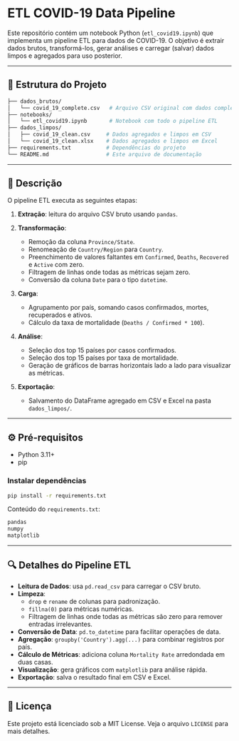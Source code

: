 # ETL COVID-19 Data Pipeline

Este repositório contém um notebook Python (`etl_covid19.ipynb`) que implementa um pipeline ETL para dados de COVID-19. O objetivo é extrair dados brutos, transformá-los, gerar análises e carregar (salvar) dados limpos e agregados para uso posterior.

---

## 📁 Estrutura do Projeto

```bash
├── dados_brutos/
│   └── covid_19_complete.csv   # Arquivo CSV original com dados completos de COVID-19
├── notebooks/
│   └── etl_covid19.ipynb       # Notebook com todo o pipeline ETL
├── dados_limpos/
│   ├── covid_19_clean.csv     # Dados agregados e limpos em CSV
│   └── covid_19_clean.xlsx    # Dados agregados e limpos em Excel
├── requirements.txt           # Dependências do projeto
└── README.md                  # Este arquivo de documentação
```

---

## 📝 Descrição

O pipeline ETL executa as seguintes etapas:

1. **Extração**: leitura do arquivo CSV bruto usando `pandas`.
2. **Transformação**:

   * Remoção da coluna `Province/State`.
   * Renomeação de `Country/Region` para `Country`.
   * Preenchimento de valores faltantes em `Confirmed`, `Deaths`, `Recovered` e `Active` com zero.
   * Filtragem de linhas onde todas as métricas sejam zero.
   * Conversão da coluna `Date` para o tipo `datetime`.
3. **Carga**:

   * Agrupamento por país, somando casos confirmados, mortes, recuperados e ativos.
   * Cálculo da taxa de mortalidade (`Deaths / Confirmed * 100`).
4. **Análise**:

   * Seleção dos top 15 países por casos confirmados.
   * Seleção dos top 15 países por taxa de mortalidade.
   * Geração de gráficos de barras horizontais lado a lado para visualizar as métricas.
5. **Exportação**:

   * Salvamento do DataFrame agregado em CSV e Excel na pasta `dados_limpos/`.

---

## ⚙️ Pré-requisitos

* Python 3.11+
* pip

### Instalar dependências

```bash
pip install -r requirements.txt
```

Conteúdo do `requirements.txt`:

```txt
pandas
numpy
matplotlib
```

---

## 🔍 Detalhes do Pipeline ETL

- **Leitura de Dados**: usa `pd.read_csv` para carregar o CSV bruto.
- **Limpeza**:
  - `drop` e `rename` de colunas para padronização.
  - `fillna(0)` para métricas numéricas.
  - Filtragem de linhas onde todas as métricas são zero para remover entradas irrelevantes.
- **Conversão de Data**: `pd.to_datetime` para facilitar operações de data.
- **Agregação**: `groupby('Country').agg(...)` para combinar registros por país.
- **Cálculo de Métricas**: adiciona coluna `Mortality Rate` arredondada em duas casas.
- **Visualização**: gera gráficos com `matplotlib` para análise rápida.
- **Exportação**: salva o resultado final em CSV e Excel.

---

## 📝 Licença

Este projeto está licenciado sob a MIT License. Veja o arquivo `LICENSE` para mais detalhes.

```
